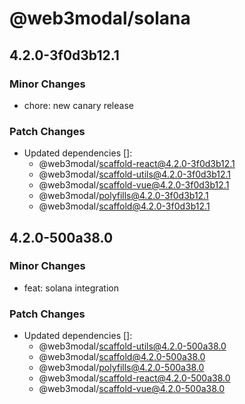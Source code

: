 # @web3modal/solana

## 4.2.0-3f0d3b12.1

### Minor Changes

- chore: new canary release

### Patch Changes

- Updated dependencies []:
  - @web3modal/scaffold-react@4.2.0-3f0d3b12.1
  - @web3modal/scaffold-utils@4.2.0-3f0d3b12.1
  - @web3modal/scaffold-vue@4.2.0-3f0d3b12.1
  - @web3modal/polyfills@4.2.0-3f0d3b12.1
  - @web3modal/scaffold@4.2.0-3f0d3b12.1

## 4.2.0-500a38.0

### Minor Changes

- feat: solana integration

### Patch Changes

- Updated dependencies []:
  - @web3modal/scaffold-utils@4.2.0-500a38.0
  - @web3modal/scaffold@4.2.0-500a38.0
  - @web3modal/polyfills@4.2.0-500a38.0
  - @web3modal/scaffold-react@4.2.0-500a38.0
  - @web3modal/scaffold-vue@4.2.0-500a38.0
